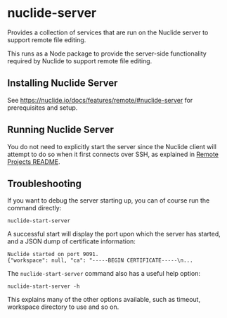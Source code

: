 # nuclide-server

Provides a collection of services that are run on the Nuclide server to support
remote file editing.

This runs as a Node package to provide the server-side functionality
required by Nuclide to support remote file editing.

## Installing Nuclide Server

See https://nuclide.io/docs/features/remote/#nuclide-server for prerequisites and setup.

## Running Nuclide Server

You do not need to explicitly start the server since the Nuclide client will attempt to do so when it first connects over SSH, as explained in [Remote Projects README](../nuclide-remote-projects/README.md).

## Troubleshooting

If you want to debug the server starting up, you can of course run the command
directly:

```
nuclide-start-server
```

A successful start will display the port upon which the server has started, and
a JSON dump of certificate information:

```
Nuclide started on port 9091.
{"workspace": null, "ca": "-----BEGIN CERTIFICATE-----\n...
```

The `nuclide-start-server` command also has a useful help option:

```
nuclide-start-server -h
```

This explains many of the other options available, such as timeout, workspace
directory to use and so on.
